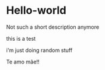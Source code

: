 # Hello-world
Not such a short description anymore


this is a test


i'm just doing random stuff

Te amo mãe!!